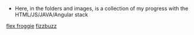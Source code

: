 - Here, in the folders and images, is a collection of my progress with the HTML/JS/JAVA/Angular stack

[flex froggie](https://github.com/devoncowherd/rWeekDir2/blob/master/Images/sweet.png?raw=true)
[fizzbuzz](https://github.com/devoncowherd/rWeekDir2/blob/master/Images/hax.gif?raw=true)
